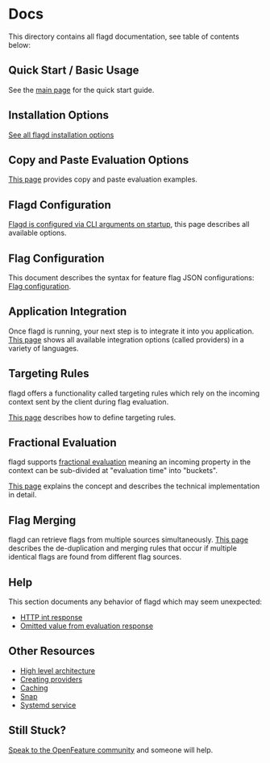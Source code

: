 # Docs

This directory contains all flagd documentation, see table of contents below:

## Quick Start / Basic Usage

See the [main page](../README.md) for the quick start guide.

## Installation Options

[See all flagd installation options](usage/installation_options.md)

## Copy and Paste Evaluation Options

[This page](usage/evaluation_examples.md) provides copy and paste evaluation examples.

## Flagd Configuration

[Flagd is configured via CLI arguments on startup](configuration/configuration.md), this page describes all available options.

## Flag Configuration

This document describes the syntax for feature flag JSON configurations: [Flag configuration](configuration/flag_configuration.md).

## Application Integration

Once flagd is running, your next step is to integrate it into you application. [This page](usage/flagd_providers.md) shows all available integration options (called providers) in a variety of languages.

## Targeting Rules

flagd offers a functionality called targeting rules which rely on the incoming context sent by the client during flag evaluation.

[This page](configuration/reusable_targeting_rules.md) describes how to define targeting rules.

## Fractional Evaluation

flagd supports [fractional evaluation](configuration/fractional_evaluation.md) meaning an incoming property in the context can be sub-divided at "evaluation time" into "buckets".

[This page](configuration/fractional_evaluation.md) explains the concept and describes the technical implementation in detail.

## Flag Merging

flagd can retrieve flags from multiple sources simultaneously. [This page](configuration/flag_configuration_merging.md) describes the de-duplication and merging rules that occur if multiple identical flags are found from different flag sources.

## Help

This section documents any behavior of flagd which may seem unexpected:

- [HTTP int response](./help/http_int_response.md)
- [Omitted value from evaluation response](./help/omitted_value_from_response.md)

## Other Resources

- [High level architecture](./other_resources/high_level_architecture.md)
- [Creating providers](./other_resources/creating_providers.md)
- [Caching](./other_resources/caching.md)
- [Snap](./other_resources/snap.md)
- [Systemd service](./other_resources/systemd_service.md)

## Still Stuck?

[Speak to the OpenFeature community](https://openfeature.dev/community) and someone will help.
